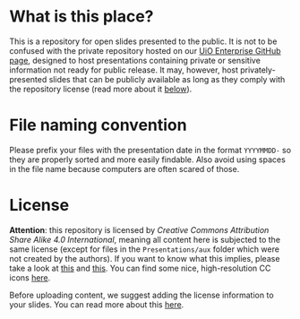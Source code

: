 # What is this place?

This is a repository for open slides presented to the public. It is not to be confused with the private repository hosted on our [UiO Enterprise GitHub page](https://github.uio.no/ocbe/meeting-notes-and-slides), designed to host presentations containing private or sensitive information not ready for public release. It may, however, host privately-presented slides that can be publicly available as long as they comply with the repository license (read more about it [below](#license)).

# File naming convention

Please prefix your files with the presentation date in the format `YYYYMMDD-` so they are properly sorted and more easily findable. Also avoid using spaces in the file name because computers are often scared of those.

# License

**Attention**: this repository is licensed by _Creative Commons Attribution Share Alike 4.0 International_, meaning all content here is subjected to the same license (except for files in the `Presentations/aux` folder which were not created by the authors). If you want to know what this implies, please take a look at [this](https://choosealicense.com/licenses/cc-by-sa-4.0/) and [this](https://creativecommons.org/licenses/by-sa/4.0/). You can find some nice, high-resolution CC icons [here](https://creativecommons.org/about/downloads/).

Before uploading content, we suggest adding the license information to your slides. You can read more about this [here](https://creativecommons.org/choose/results-one?license_code=by-sa&amp;jurisdiction=&amp;version=4.0&amp;lang=en).
